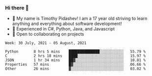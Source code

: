 ### Hi there 👋
- :adult: My name is Timothy Pidashev! I am a 17 year old striving to learn anything and everything about software development!
- :evergreen_tree: Experienced in C#, Python, Java, and Javascript
- 👯 Open to collaborating on projects

<!--START_SECTION:waka-->
```text
Week: 30 July, 2021 - 05 August, 2021

Python       8 hrs 5 mins    ██████████████░░░░░░░░░░░   55.79 % 
C            2 hrs 18 mins   ████░░░░░░░░░░░░░░░░░░░░░   15.97 % 
JSON         1 hr 34 mins    ██▓░░░░░░░░░░░░░░░░░░░░░░   10.81 % 
Properties   57 mins         █▓░░░░░░░░░░░░░░░░░░░░░░░   06.66 % 
Other        26 mins         ▓░░░░░░░░░░░░░░░░░░░░░░░░   03.02 % 
```
<!--END_SECTION:waka-->
